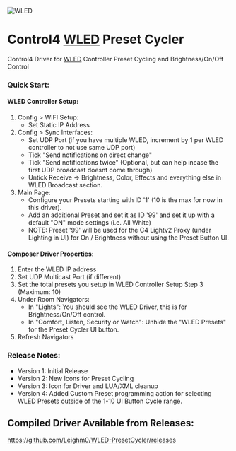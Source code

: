 ![WLED](https://user-images.githubusercontent.com/69341431/158558688-2b1e5e28-73e3-4aea-a6bb-800aafa6e1bb.png)

# Control4 [WLED](https://github.com/Aircoookie/WLED) Preset Cycler

Control4 Driver for [WLED](https://github.com/Aircoookie/WLED) Controller Preset Cycling and Brightness/On/Off Control

### Quick Start:
		
#### WLED Controller Setup:
1. Config > WIFI Setup:
	- Set Static IP Address
2. Config > Sync Interfaces:
	- Set UDP Port (if you have multiple WLED, increment by 1 per WLED controller to not use same UDP port)
	- Tick "Send notifications on direct change"
	- Tick "Send notifications twice" (Optional, but can help incase the first UDP broadcast doesnt come through)
	- Untick Receive -> Brightness, Color, Effects and everything else in WLED Broadcast section.
3. Main Page:
	- Configure your Presets starting with ID '1' (10 is the max for now in this driver).
	- Add an additional Preset and set it as ID '99' and set it up with a default "ON" mode settings (i.e. All White)
	- NOTE: Preset '99' will be used for the C4 Lightv2 Proxy (under Lighting in UI) for On / Brightness without using the Preset Button UI.
	  
#### Composer Driver Properties:
1. Enter the WLED IP address
2. Set UDP Multicast Port (if different)
3. Set the total presets you setup in WLED Controller Setup Step 3 (Maximum: 10)
4. Under Room Navigators:
	- In "Lights": You should see the WLED Driver, this is for Brightness/On/Off control.
	- In "Comfort, Listen, Security or Watch": Unhide the "WLED Presets" for the Preset Cycler UI button.
5. Refresh Navigators

### Release Notes:

- Version 1: Initial Release
- Version 2: New Icons for Preset Cycling
- Version 3: Icon for Driver and LUA/XML cleanup
- Version 4: Added Custom Preset programming action for selecting WLED Presets outside of the 1-10 UI Button Cycle range.

## Compiled Driver Available from Releases:
https://github.com/Leighm0/WLED-PresetCycler/releases

